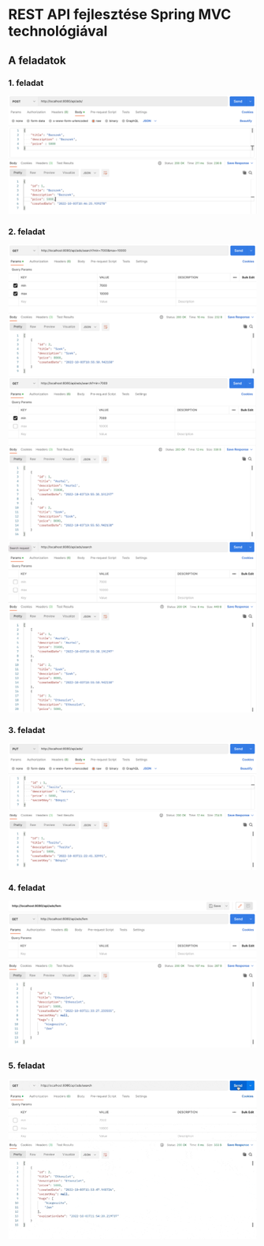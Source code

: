 # REST API fejlesztése Spring MVC technológiával

## A feladatok

### 1. feladat

![](./screenshots/f1.png)

### 2. feladat

![](./screenshots/f2_1.png)
![](./screenshots/f2_2.png)
![](./screenshots/f2_3.png)


### 3. feladat

![](./screenshots/f3.png)

### 4. feladat

![](./screenshots/f4.png)

### 5. feladat

![](./screenshots/f5.gif)